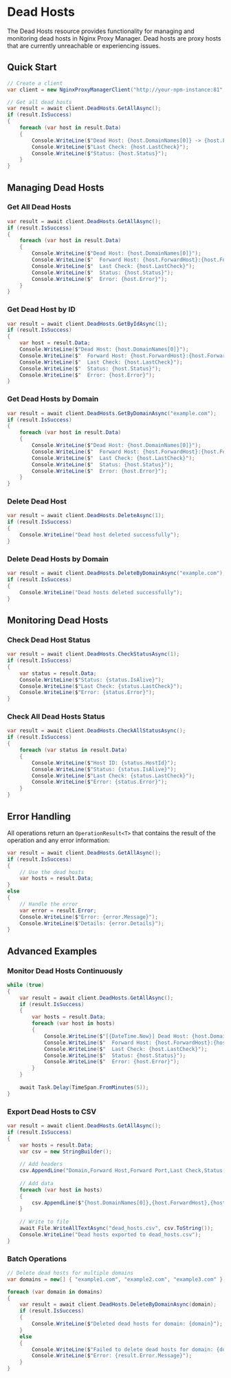 # Dead Hosts

The Dead Hosts resource provides functionality for managing and monitoring dead hosts in Nginx Proxy Manager. Dead hosts are proxy hosts that are currently unreachable or experiencing issues.

## Quick Start

```csharp
// Create a client
var client = new NginxProxyManagerClient("http://your-npm-instance:81", "admin@example.com", "your-password");

// Get all dead hosts
var result = await client.DeadHosts.GetAllAsync();
if (result.IsSuccess)
{
    foreach (var host in result.Data)
    {
        Console.WriteLine($"Dead Host: {host.DomainNames[0]} -> {host.ForwardHost}:{host.ForwardPort}");
        Console.WriteLine($"Last Check: {host.LastCheck}");
        Console.WriteLine($"Status: {host.Status}");
    }
}
```

## Managing Dead Hosts

### Get All Dead Hosts

```csharp
var result = await client.DeadHosts.GetAllAsync();
if (result.IsSuccess)
{
    foreach (var host in result.Data)
    {
        Console.WriteLine($"Dead Host: {host.DomainNames[0]}");
        Console.WriteLine($"  Forward Host: {host.ForwardHost}:{host.ForwardPort}");
        Console.WriteLine($"  Last Check: {host.LastCheck}");
        Console.WriteLine($"  Status: {host.Status}");
        Console.WriteLine($"  Error: {host.Error}");
    }
}
```

### Get Dead Host by ID

```csharp
var result = await client.DeadHosts.GetByIdAsync(1);
if (result.IsSuccess)
{
    var host = result.Data;
    Console.WriteLine($"Dead Host: {host.DomainNames[0]}");
    Console.WriteLine($"  Forward Host: {host.ForwardHost}:{host.ForwardPort}");
    Console.WriteLine($"  Last Check: {host.LastCheck}");
    Console.WriteLine($"  Status: {host.Status}");
    Console.WriteLine($"  Error: {host.Error}");
}
```

### Get Dead Hosts by Domain

```csharp
var result = await client.DeadHosts.GetByDomainAsync("example.com");
if (result.IsSuccess)
{
    foreach (var host in result.Data)
    {
        Console.WriteLine($"Dead Host: {host.DomainNames[0]}");
        Console.WriteLine($"  Forward Host: {host.ForwardHost}:{host.ForwardPort}");
        Console.WriteLine($"  Last Check: {host.LastCheck}");
        Console.WriteLine($"  Status: {host.Status}");
        Console.WriteLine($"  Error: {host.Error}");
    }
}
```

### Delete Dead Host

```csharp
var result = await client.DeadHosts.DeleteAsync(1);
if (result.IsSuccess)
{
    Console.WriteLine("Dead host deleted successfully");
}
```

### Delete Dead Hosts by Domain

```csharp
var result = await client.DeadHosts.DeleteByDomainAsync("example.com");
if (result.IsSuccess)
{
    Console.WriteLine("Dead hosts deleted successfully");
}
```

## Monitoring Dead Hosts

### Check Dead Host Status

```csharp
var result = await client.DeadHosts.CheckStatusAsync(1);
if (result.IsSuccess)
{
    var status = result.Data;
    Console.WriteLine($"Status: {status.IsAlive}");
    Console.WriteLine($"Last Check: {status.LastCheck}");
    Console.WriteLine($"Error: {status.Error}");
}
```

### Check All Dead Hosts Status

```csharp
var result = await client.DeadHosts.CheckAllStatusAsync();
if (result.IsSuccess)
{
    foreach (var status in result.Data)
    {
        Console.WriteLine($"Host ID: {status.HostId}");
        Console.WriteLine($"Status: {status.IsAlive}");
        Console.WriteLine($"Last Check: {status.LastCheck}");
        Console.WriteLine($"Error: {status.Error}");
    }
}
```

## Error Handling

All operations return an `OperationResult<T>` that contains the result of the operation and any error information:

```csharp
var result = await client.DeadHosts.GetAllAsync();
if (result.IsSuccess)
{
    // Use the dead hosts
    var hosts = result.Data;
}
else
{
    // Handle the error
    var error = result.Error;
    Console.WriteLine($"Error: {error.Message}");
    Console.WriteLine($"Details: {error.Details}");
}
```

## Advanced Examples

### Monitor Dead Hosts Continuously

```csharp
while (true)
{
    var result = await client.DeadHosts.GetAllAsync();
    if (result.IsSuccess)
    {
        var hosts = result.Data;
        foreach (var host in hosts)
        {
            Console.WriteLine($"[{DateTime.Now}] Dead Host: {host.DomainNames[0]}");
            Console.WriteLine($"  Forward Host: {host.ForwardHost}:{host.ForwardPort}");
            Console.WriteLine($"  Last Check: {host.LastCheck}");
            Console.WriteLine($"  Status: {host.Status}");
            Console.WriteLine($"  Error: {host.Error}");
        }
    }
    
    await Task.Delay(TimeSpan.FromMinutes(5));
}
```

### Export Dead Hosts to CSV

```csharp
var result = await client.DeadHosts.GetAllAsync();
if (result.IsSuccess)
{
    var hosts = result.Data;
    var csv = new StringBuilder();
    
    // Add headers
    csv.AppendLine("Domain,Forward Host,Forward Port,Last Check,Status,Error");
    
    // Add data
    foreach (var host in hosts)
    {
        csv.AppendLine($"{host.DomainNames[0]},{host.ForwardHost},{host.ForwardPort},{host.LastCheck},{host.Status},{host.Error}");
    }
    
    // Write to file
    await File.WriteAllTextAsync("dead_hosts.csv", csv.ToString());
    Console.WriteLine("Dead hosts exported to dead_hosts.csv");
}
```

### Batch Operations

```csharp
// Delete dead hosts for multiple domains
var domains = new[] { "example1.com", "example2.com", "example3.com" };

foreach (var domain in domains)
{
    var result = await client.DeadHosts.DeleteByDomainAsync(domain);
    if (result.IsSuccess)
    {
        Console.WriteLine($"Deleted dead hosts for domain: {domain}");
    }
    else
    {
        Console.WriteLine($"Failed to delete dead hosts for domain: {domain}");
        Console.WriteLine($"Error: {result.Error.Message}");
    }
}
``` 